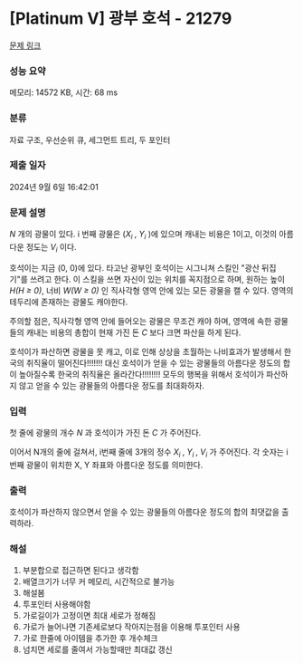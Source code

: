 # [Platinum V] 광부 호석 - 21279 

[문제 링크](https://www.acmicpc.net/problem/21279) 

### 성능 요약

메모리: 14572 KB, 시간: 68 ms

### 분류

자료 구조, 우선순위 큐, 세그먼트 트리, 두 포인터

### 제출 일자

2024년 9월 6일 16:42:01

### 문제 설명

<p><em>N</em> 개의 광물이 있다. i 번째 광물은 (<em>X<sub>i </sub></em>, <em>Y<sub>i</sub> </em>)에 있으며 캐내는 비용은 1이고, 이것의 아름다운 정도는 <em>V<sub>i</sub></em> 이다.</p>

<p>호석이는 지금 (0, 0)에 있다. 타고난 광부인 호석이는 시그니쳐 스킬인 "광산 뒤집기"를 쓰려고 한다. 이 스킬을 쓰면 자신이 있는 위치를 꼭지점으로 하며, 원하는 높이 <em>H(H ≥ 0)</em>, 너비 <em>W(W ≥ 0)</em> 인 직사각형 영역 안에 있는 모든 광물을 캘 수 있다. 영역의 테두리에 존재하는 광물도 캐야한다.</p>

<p>주의할 점은, 직사각형 영역 안에 들어오는 광물은 무조건 캐야 하며, 영역에 속한 광물들의 캐내는 비용의 총합이 현재 가진 돈 <em>C</em> 보다 크면 파산을 하게 된다.</p>

<p>호석이가 파산하면 광물을 못 캐고, 이로 인해 상상을 초월하는 나비효과가 발생해서 한국의 취직율이 떨어진다!!!!!!! 대신 호석이가 얻을 수 있는 광물들의 아름다운 정도의 합이 높아질수록 한국의 취직율은 올라간다!!!!!!!! 모두의 행복을 위해서 호석이가 파산하지 않고 얻을 수 있는 광물들의 아름다운 정도를 최대화하자.</p>

### 입력 

 <p>첫 줄에 광물의 개수 <em>N</em> 과 호석이가 가진 돈 <em>C</em> 가 주어진다.</p>

<p>이어서 N개의 줄에 걸쳐서, i번째 줄에 3개의 정수 <em>X<sub>i </sub></em>, <em>Y<sub>i </sub></em>, <em>V<sub>i</sub></em> 가 주어진다. 각 숫자는 i 번째 광물이 위치한 X, Y 좌표와 아름다운 정도를 의미한다.</p>

### 출력 

 <p>호석이가 파산하지 않으면서 얻을 수 있는 광물들의 아름다운 정도의 합의 최댓값을 출력하라.</p>

### 해설
1. 부분합으로 접근하면 된다고 생각함
2. 배열크기가 너무 커 메모리, 시간적으로 불가능
3. 해설봄
4. 투포인터 사용해야함
5. 가로길이가 고정이면 최대 세로가 정해짐
6. 가로가 늘어나면 기존세로보다 작아지는점을 이용해 투포인터 사용
7. 가로 한줄에 아이템을 추가한 후 개수체크
8. 넘치면 세로를 줄여서 가능할때만 최대값 갱신

